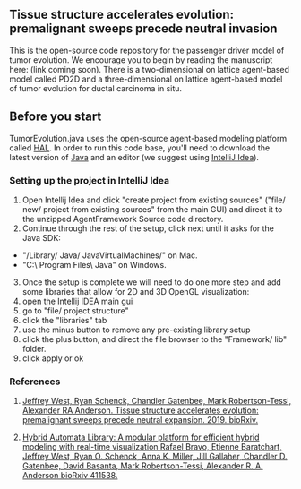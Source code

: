 ## Tissue structure accelerates evolution: premalignant sweeps precede neutral invasion

This is the open-source code repository for the passenger driver model of tumor evolution. We encourage you to begin by reading the manuscript here: (link coming soon). There is a two-dimensional on lattice agent-based model called PD2D and a three-dimensional on lattice agent-based model of tumor evolution for ductal carcinoma in situ.

## Before you start
TumorEvolution.java uses the open-source agent-based modeling platform called [HAL](http://halloworld.org/). In order to run this code base, you'll need to download the latest version of [Java](http://www.oracle.com/technetwork/java/javase/downloads/jdk9-downloads-3848520.html) and an editor (we suggest using [IntelliJ Idea](https://www.jetbrains.com/idea/download/)).

### Setting up the project in IntelliJ Idea

1. Open Intellij Idea and click "create project from existing sources" ("file/ new/ project from existing sources" from the main GUI) and direct it to the unzipped AgentFramework Source code directory.
2. Continue through the rest of the setup, click next until it asks for the Java SDK:
- "/Library/ Java/ JavaVirtualMachines/" on Mac.
- "C:\ Program Files\ Java\" on Windows.
3. Once the setup is complete we will need to do one more step and add some libraries that allow for 2D and 3D OpenGL visualization:
4. open the Intellij IDEA main gui
5. go to "file/ project structure"
6. click the "libraries" tab
7. use the minus button to remove any pre-existing library setup
8. click the plus button, and direct the file browser to the "Framework/ lib" folder.
9. click apply or ok

### References

1. [Jeffrey West, Ryan Schenck, Chandler Gatenbee, Mark Robertson-Tessi, Alexander RA Anderson. Tissue structure accelerates evolution: premalignant sweeps precede neutral expansion. 2019. bioRxiv.](https://www.biorxiv.org/content/10.1101/542019v2)

2. [Hybrid Automata Library: A modular platform for efficient hybrid modeling with real-time visualization
Rafael Bravo, Etienne Baratchart, Jeffrey West, Ryan O. Schenck, Anna K. Miller, Jill Gallaher, Chandler D. Gatenbee, David Basanta, Mark Robertson-Tessi, Alexander R. A. Anderson
bioRxiv 411538.](https://www.biorxiv.org/content/10.1101/411538v4)
